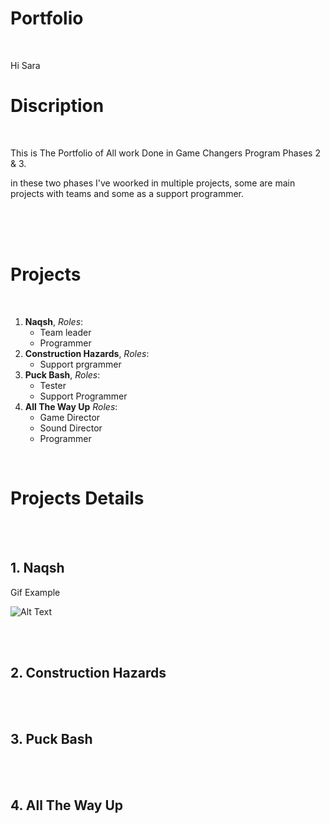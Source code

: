 # **Portfolio**

</br>


Hi Sara


# Discription

</br>

This is The Portfolio of All work Done in Game Changers Program Phases 2 & 3.

in these two phases I've woorked in multiple projects, some are main projects with teams and some as a support programmer.


</br>
</br></br>

# Projects

</br>

1. __Naqsh__, *Roles*:
    * Team leader 
    * Programmer
1. **Construction Hazards**, *Roles*:
    * Support prgrammer
1. **Puck Bash**, *Roles*:
    * Tester
    * Support Programmer 
1. **All The Way Up** *Roles*:
    * Game Director 
    * Sound Director 
    * Programmer
    
</br>

# Projects Details

</br>

</br>

## 1. Naqsh
Gif Example 
</br>

![Alt Text](https://media.giphy.com/media/vFKqnCdLPNOKc/giphy.gif)

</br>
</br>

## 2. Construction Hazards

</br>
</br>

## 3. Puck Bash

</br>
</br>

## 4. All The Way Up
